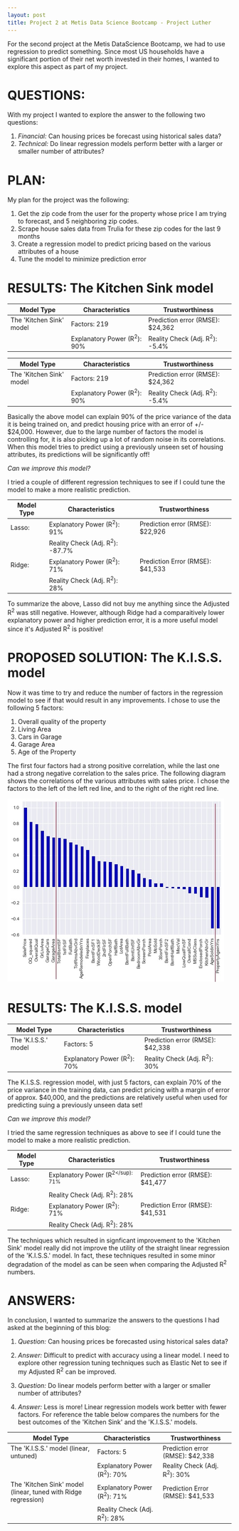 ```yaml
---
layout: post
title: Project 2 at Metis Data Science Bootcamp - Project Luther
---
```


For the second project at the Metis DataScience Bootcamp, we had to use regression to predict something.  Since most US households have a significant portion of their net worth invested in 
their homes, I wanted to explore this aspect as part of my project.

# QUESTIONS: #
With my project I wanted to explore the answer to the following two questions:

1. *Financial:*  Can housing prices be forecast using historical sales data?
2. *Technical:*  Do linear regression models perform better with a larger or smaller number of attributes?

# PLAN: #
My plan for the project was the following:
1. Get the zip code from the user for the property whose price I am trying to forecast, and 5 neighboring zip codes.
2. Scrape house sales data from Trulia for these zip codes for the last 9 months
3. Create a regression model to predict pricing based on the various attributes of a house
4. Tune the model to minimize prediction error

# RESULTS: The Kitchen Sink model

<table>
  <thead>
    <tr>
      <th>Model Type</th>
      <th>Characteristics</th>
      <th>Trustworthiness</th>
    </tr>
  </thead>
  <tbody>
    <tr>
      <td>The 'Kitchen Sink' model</td>
      <td>Factors: 219</td>
      <td>Prediction error (RMSE): $24,362</td>
    </tr>
    <tr>
      <td></td>
      <td>Explanatory Power (R<sup>2</sup>): 90%</td>
      <td>Reality Check (Adj. R<sup>2</sup>): -5.4%</td>
    </tr>
  </tbody>
</table>


Model Type | Characteristics | Trustworthiness
-----------|-----------------|----------------
The 'Kitchen Sink' model | Factors: 219 | Prediction error (RMSE): $24,362
 | | Explanatory Power (R<sup>2</sup>): 90% | Reality Check (Adj. R<sup>2</sup>): -5.4%

Basically the above model can explain 90% of the price variance of the data it is being trained on, and predict housing price with an error of +/- $24,000.  However, due to the large number 
of factors the model is controlling for, it is also picking up a lot of random noise in its correlations.  When this model tries to predict using a previously unseen set of housing 
attributes, its predictions will be significantly off!

*Can we improve this model?*

I tried a couple of different regression techniques to see if I could tune the model to make a more realistic prediction.

Model Type | Characteristics | Trustworthiness
-----------|-----------------|----------------
Lasso: | Explanatory Power (R<sup>2</sup>): 91% | Prediction error (RMSE): $22,926
 | | Reality Check (Adj. R<sup>2</sup>): -87.7%
Ridge: | Explanatory Power (R<sup>2</sup>): 71% | Prediction Error (RMSE): $41,533
 | | Reality Check (Adj. R<sup>2</sup>): 28%

To summarize the above, Lasso did not buy me anything since the Adjusted R<sup>2</sup> was still negative.  However, although Ridge had a comparaitively lower explanatory power and higher 
prediction error, it is a more useful model since it's Adjusted R<sup>2</sup> is positive!

# PROPOSED SOLUTION: The K.I.S.S. model

Now it was time to try and reduce the number of factors in the regression model to see if that would result in any improvements.  I chose to use the following 5 factors:
1. Overall quality of the property
2. Living Area
3. Cars in Garage
4. Garage Area
5. Age of the Property

The first four factors had a strong positive correlation, while the last one had a strong negative correlation to the sales price.  The following diagram shows the correlations of the 
various attributes with sales price.  I chose the factors to the left of the left red line, and to the right of the right red line.

![Correlation image](Correlation1.jpg) <!-- .element height="50%" width="50%" -->

# RESULTS: The K.I.S.S. model

Model Type | Characteristics | Trustworthiness
-----------|-----------------|----------------
The 'K.I.S.S.' model | Factors: 5 | Prediction error (RMSE): $42,338
 | | Explanatory Power (R<sup>2</sup>): 70% | Reality Check (Adj. R<sup>2</sup>): 30%

The K.I.S.S. regression model, with just 5 factors, can explain 70% of the price variance in the training data, can predict pricing with a margin of error of approx. $40,000, and the 
predictions are relatively useful when used for predicting suing a previously unseen data set!

*Can we improve this model?*

I tried the same regression techniques as above to see if I could tune the model to make a more realistic prediction.

Model Type | Characteristics | Trustworthiness
-----------|-----------------|----------------
Lasso: | Explanatory Power (R<sup>2</sup): 71% | Prediction error (RMSE): $41,477
 | | Reality Check (Adj. R<sup>2</sup>): 28%
Ridge: | Explanatory Power (R<sup>2</sup>): 71% | Prediction Error (RMSE): $41,531
 | | Reality Check (Adj. R<sup>2</sup>): 28%

The techniques which resulted in signficant improvement to the 'Kitchen Sink' model really did not improve the utility of the straight linear regression of the 'K.I.S.S.' model.  In fact, 
these techniques resulted in some minor degradation of the model as can be seen when comparing the Adjusted R<sup>2</sup> numbers.

# ANSWERS:

In conclusion, I wanted to summarize the answers to the questions I had asked at the beginning of this blog:

1. *Question:* Can housing prices be forecasted using historical sales data?
2. *Answer:* Difficult to predict with accuracy using a linear model.  I need to explore other regression tuning techniques such as Elastic Net to see if my Adjusted R<sup>2</sup> can be 
improved.

3. *Question:* Do linear models perform better with a larger or smaller number of attributes?
4. *Answer:* Less is more!  Linear regression models work better with fewer factors.  For reference the table below compares the numbers for the best outcomes of the 'Kitchen Sink' and the 
'K.I.S.S.' models.

Model Type | Characteristics | Trustworthiness
-----------|-----------------|----------------
The 'K.I.S.S.' model (linear, untuned) | Factors: 5 | Prediction error (RMSE): $42,338
 | | Explanatory Power (R<sup>2</sup>): 70% | Reality Check (Adj. R<sup>2</sup>): 30%
The 'Kitchen Sink' model (linear, tuned with Ridge regression) | Explanatory Power (R<sup>2</sup>): 71% | Prediction Error (RMSE): $41,533
 | | Reality Check (Adj. R<sup>2</sup>): 28%

